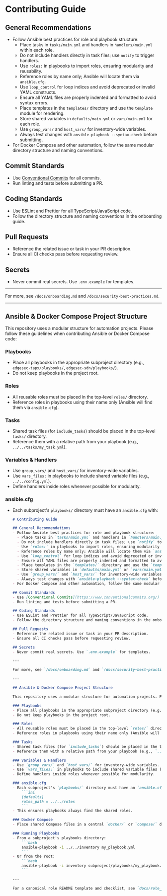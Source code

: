 # Contributing Guide

## General Recommendations
- Follow Ansible best practices for role and playbook structure:
  - Place tasks in `tasks/main.yml` and handlers in `handlers/main.yml` within each role.
  - Do not include handlers directly in task files; use `notify` to trigger handlers.
  - Use `roles:` in playbooks to import roles, ensuring modularity and reusability.
  - Reference roles by name only; Ansible will locate them via `ansible.cfg`.
  - Use `loop_control` for loop indices and avoid deprecated or invalid YAML constructs.
  - Ensure all YAML files are properly indented and formatted to avoid syntax errors.
  - Place templates in the `templates/` directory and use the `template` module for rendering.
  - Store shared variables in `defaults/main.yml` or `vars/main.yml` for each role.
  - Use `group_vars/` and `host_vars/` for inventory-wide variables.
  - Always test changes with `ansible-playbook --syntax-check` before submitting.
- For Docker Compose and other automation, follow the same modular directory structure and naming conventions.

## Commit Standards
- Use [Conventional Commits](https://www.conventionalcommits.org/) for all commits.
- Run linting and tests before submitting a PR.

## Coding Standards
- Use ESLint and Prettier for all TypeScript/JavaScript code.
- Follow the directory structure and naming conventions in the onboarding guide.

## Pull Requests
- Reference the related issue or task in your PR description.
- Ensure all CI checks pass before requesting review.

## Secrets
- Never commit real secrets. Use `.env.example` for templates.

---

For more, see `/docs/onboarding.md` and `/docs/security-best-practices.md`.

---

## Ansible & Docker Compose Project Structure

This repository uses a modular structure for automation projects. Please follow these guidelines when contributing Ansible or Docker Compose code:

### Playbooks
- Place all playbooks in the appropriate subproject directory (e.g., `edgesec-tapx/playbooks/`, `edgesec-sdn/playbooks/`).
- Do not keep playbooks in the project root.

### Roles
- All reusable roles must be placed in the top-level `roles/` directory.
- Reference roles in playbooks using their name only (Ansible will find them via `ansible.cfg`).

### Tasks
- Shared task files (for `include_tasks`) should be placed in the top-level `tasks/` directory.
- Reference them with a relative path from your playbook (e.g., `../../tasks/my_task.yml`).

### Variables & Handlers
- Use `group_vars/` and `host_vars/` for inventory-wide variables.
- Use `vars_files:` in playbooks to include shared variable files (e.g., `../../config.yml`).
- Define handlers inside roles whenever possible for modularity.

### ansible.cfg
- Each subproject's `playbooks/` directory must have an `ansible.cfg` with:
	````markdown
	# Contributing Guide

	## General Recommendations
	- Follow Ansible best practices for role and playbook structure:
	  - Place tasks in `tasks/main.yml` and handlers in `handlers/main.yml` within each role.
	  - Do not include handlers directly in task files; use `notify` to trigger handlers.
	  - Use `roles:` in playbooks to import roles, ensuring modularity and reusability.
	  - Reference roles by name only; Ansible will locate them via `ansible.cfg`.
	  - Use `loop_control` for loop indices and avoid deprecated or invalid YAML constructs.
	  - Ensure all YAML files are properly indented and formatted to avoid syntax errors.
	  - Place templates in the `templates/` directory and use the `template` module for rendering.
	  - Store shared variables in `defaults/main.yml` or `vars/main.yml` for each role.
	  - Use `group_vars/` and `host_vars/` for inventory-wide variables.
	  - Always test changes with `ansible-playbook --syntax-check` before submitting.
	- For Docker Compose and other automation, follow the same modular directory structure and naming conventions.

	## Commit Standards
	- Use [Conventional Commits](https://www.conventionalcommits.org/) for all commits.
	- Run linting and tests before submitting a PR.

	## Coding Standards
	- Use ESLint and Prettier for all TypeScript/JavaScript code.
	- Follow the directory structure and naming conventions in the onboarding guide.

	## Pull Requests
	- Reference the related issue or task in your PR description.
	- Ensure all CI checks pass before requesting review.

	## Secrets
	- Never commit real secrets. Use `.env.example` for templates.

	---

	For more, see `/docs/onboarding.md` and `/docs/security-best-practices.md`.

	---

	## Ansible & Docker Compose Project Structure

	This repository uses a modular structure for automation projects. Please follow these guidelines when contributing Ansible or Docker Compose code:

	### Playbooks
	- Place all playbooks in the appropriate subproject directory (e.g., `edgesec-tapx/playbooks/`, `edgesec-sdn/playbooks/`).
	- Do not keep playbooks in the project root.

	### Roles
	- All reusable roles must be placed in the top-level `roles/` directory.
	- Reference roles in playbooks using their name only (Ansible will find them via `ansible.cfg`).

	### Tasks
	- Shared task files (for `include_tasks`) should be placed in the top-level `tasks/` directory.
	- Reference them with a relative path from your playbook (e.g., `../../tasks/my_task.yml`).

	### Variables & Handlers
	- Use `group_vars/` and `host_vars/` for inventory-wide variables.
	- Use `vars_files:` in playbooks to include shared variable files (e.g., `../../config.yml`).
	- Define handlers inside roles whenever possible for modularity.

	### ansible.cfg
	- Each subproject's `playbooks/` directory must have an `ansible.cfg` with:
		```ini
		[defaults]
		roles_path = ../../roles
		```
	- This ensures playbooks always find the shared roles.

	### Docker Compose
	- Place shared Compose files in a central `docker/` or `compose/` directory, or within each subproject if project-specific.

	### Running Playbooks
	- From a subproject's playbooks directory:
		```bash
		ansible-playbook -i ../../inventory my_playbook.yml
		```
	- Or from the root:
		```bash
		ansible-playbook -i inventory subproject/playbooks/my_playbook.yml
		```

	---

	For a canonical role README template and checklist, see `docs/role_readme_template.md`.

	````
